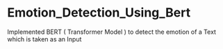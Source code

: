 # Emotion_Detection_Using_Bert
Implemented BERT ( Transformer Model ) to detect the emotion of a Text which is taken as an Input
